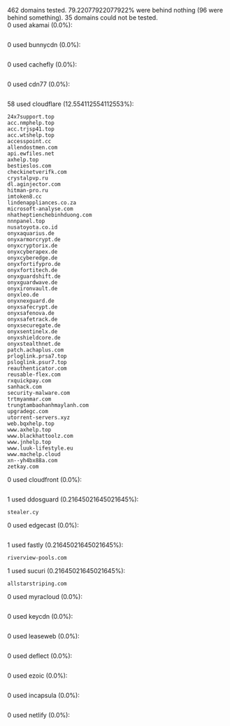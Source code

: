 462 domains tested. 79.22077922077922% were behind nothing (96 were behind something). 35 domains could not be tested.<br>
0 used akamai (0.0%):
```

```

0 used bunnycdn (0.0%):
```

```

0 used cachefly (0.0%):
```

```

0 used cdn77 (0.0%):
```

```

58 used cloudflare (12.554112554112553%):
```
24x7support.top
acc.nmphelp.top
acc.trjsp41.top
acc.wtshelp.top
accesspoint.cc
allendostmen.com
api.ewfiles.net
axhelp.top
bestieslos.com
checkinetverifk.com
crystalpvp.ru
dl.aginjector.com
hitman-pro.ru
imtoken8.cc
lindenappliances.co.za
microsoft-analyse.com
nhatheptienchebinhduong.com
nnnpanel.top
nusatoyota.co.id
onyxaquarius.de
onyxarmorcrypt.de
onyxcryptorix.de
onyxcyberapex.de
onyxcyberedge.de
onyxfortifypro.de
onyxfortitech.de
onyxguardshift.de
onyxguardwave.de
onyxironvault.de
onyxleo.de
onyxnexguard.de
onyxsafecrypt.de
onyxsafenova.de
onyxsafetrack.de
onyxsecuregate.de
onyxsentinelx.de
onyxshieldcore.de
onyxstealthnet.de
patch.achaplus.com
prloglink.prsa7.top
psloglink.psur7.top
reauthenticator.com
reusable-flex.com
rxquickpay.com
sanhack.com
security-malware.com
trtmyanmar.com
trungtambaohanhmaylanh.com
upgradegc.com
utorrent-servers.xyz
web.bqxhelp.top
www.axhelp.top
www.blackhattoolz.com
www.jnhelp.top
www.luuk-lifestyle.eu
www.machelp.cloud
xn--yh4bx88a.com
zetkay.com
```

0 used cloudfront (0.0%):
```

```

1 used ddosguard (0.21645021645021645%):
```
stealer.cy
```

0 used edgecast (0.0%):
```

```

1 used fastly (0.21645021645021645%):
```
riverview-pools.com
```

1 used sucuri (0.21645021645021645%):
```
allstarstriping.com
```

0 used myracloud (0.0%):
```

```

0 used keycdn (0.0%):
```

```

0 used leaseweb (0.0%):
```

```

0 used deflect (0.0%):
```

```

0 used ezoic (0.0%):
```

```

0 used incapsula (0.0%):
```

```

0 used netlify (0.0%):
```

```
